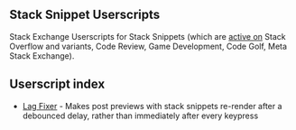 ## Stack Snippet Userscripts

Stack Exchange Userscripts for Stack Snippets (which are [active on](https://meta.stackexchange.com/q/239507) Stack Overflow and variants, Code Review, Game Development, Code Golf, Meta Stack Exchange).

## Userscript index

- [Lag Fixer](https://github.com/CertainPerformance/Stack-Exchange-Userscripts/tree/master/Stack-Snippet-Userscripts/Lag-Fixer) - Makes post previews with stack snippets re-render after a debounced delay, rather than immediately after every keypress
